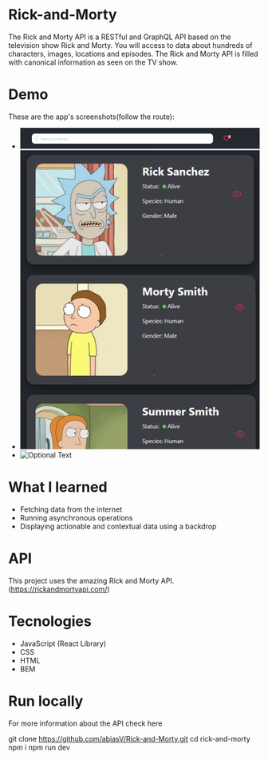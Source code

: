 # Rick-and-Morty

The Rick and Morty API is a RESTful and GraphQL API based on the television show Rick and Morty. You will access to data about hundreds of characters, images, locations and episodes. The Rick and Morty API is filled with canonical information as seen on the TV show.

# Demo

These are the app's screenshots(follow the route):

- ![Optional Text](./Mockup/Header-Module.png)
- ![Optional Text](Mockup/Left-side-Module.png)
- ![Optional Text](./Mockup/Header-Module)

# What I learned

- Fetching data from the internet
- Running asynchronous operations
- Displaying actionable and contextual data using a backdrop

# API

This project uses the amazing Rick and Morty API. (https://rickandmortyapi.com/)

# Tecnologies

- JavaScript (React Library)
- CSS
- HTML
- BEM

# Run locally

For more information about the API check here

git clone https://github.com/abiasV/Rick-and-Morty.git
cd rick-and-morty
npm i
npm run dev

